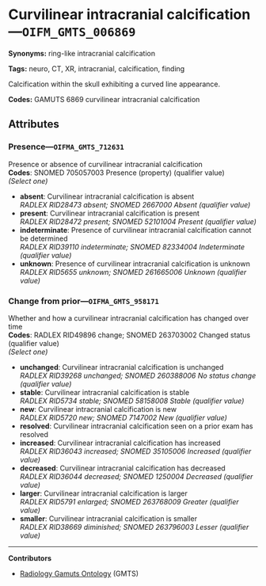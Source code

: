 # Curvilinear intracranial calcification—`OIFM_GMTS_006869`

**Synonyms:** ring-like intracranial calcification

**Tags:** neuro, CT, XR, intracranial, calcification, finding

Calcification within the skull exhibiting a curved line appearance.

**Codes:** GAMUTS 6869 curvilinear intracranial calcification

## Attributes

### Presence—`OIFMA_GMTS_712631`

Presence or absence of curvilinear intracranial calcification  
**Codes**: SNOMED 705057003 Presence (property) (qualifier value)  
*(Select one)*

- **absent**: Curvilinear intracranial calcification is absent  
_RADLEX RID28473 absent; SNOMED 2667000 Absent (qualifier value)_
- **present**: Curvilinear intracranial calcification is present  
_RADLEX RID28472 present; SNOMED 52101004 Present (qualifier value)_
- **indeterminate**: Presence of curvilinear intracranial calcification cannot be determined  
_RADLEX RID39110 indeterminate; SNOMED 82334004 Indeterminate (qualifier value)_
- **unknown**: Presence of curvilinear intracranial calcification is unknown  
_RADLEX RID5655 unknown; SNOMED 261665006 Unknown (qualifier value)_

### Change from prior—`OIFMA_GMTS_958171`

Whether and how a curvilinear intracranial calcification has changed over time  
**Codes**: RADLEX RID49896 change; SNOMED 263703002 Changed status (qualifier value)  
*(Select one)*

- **unchanged**: Curvilinear intracranial calcification is unchanged  
_RADLEX RID39268 unchanged; SNOMED 260388006 No status change (qualifier value)_
- **stable**: Curvilinear intracranial calcification is stable  
_RADLEX RID5734 stable; SNOMED 58158008 Stable (qualifier value)_
- **new**: Curvilinear intracranial calcification is new  
_RADLEX RID5720 new; SNOMED 7147002 New (qualifier value)_
- **resolved**: Curvilinear intracranial calcification seen on a prior exam has resolved  
- **increased**: Curvilinear intracranial calcification has increased  
_RADLEX RID36043 increased; SNOMED 35105006 Increased (qualifier value)_
- **decreased**: Curvilinear intracranial calcification has decreased  
_RADLEX RID36044 decreased; SNOMED 1250004 Decreased (qualifier value)_
- **larger**: Curvilinear intracranial calcification is larger  
_RADLEX RID5791 enlarged; SNOMED 263768009 Greater (qualifier value)_
- **smaller**: Curvilinear intracranial calcification is smaller  
_RADLEX RID38669 diminished; SNOMED 263796003 Lesser (qualifier value)_

---

**Contributors**

- [Radiology Gamuts Ontology](https://gamuts.net/) (GMTS)